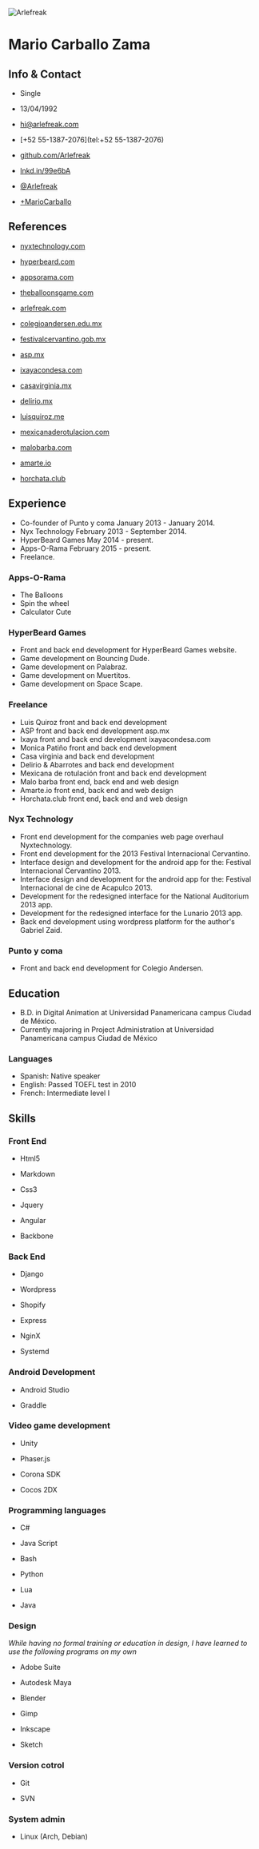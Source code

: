 ![Arlefreak](http://cv.arlefreak.com/img/logo.svg)

# Mario Carballo Zama

## Info & Contact

*   Single
*   13/04/1992
*   [hi@arlefreak.com](mailto:hi@arlefreak.com)
*   [+52 55-1387-2076](tel:+52 55-1387-2076)

*   [github.com/Arlefreak](http://github.com/Arlefreak)
*   [lnkd.in/99e6bA](http://lnkd.in/99e6bA)
*   [@Arlefreak](http://twitter.com/@Arlefreak)
*   [+MarioCarballo](https://plus.google.com/u/0/+MarioCarballo/posts)

## References

*   [nyxtechnology.com](http://nyxtechnology.com)
*   [hyperbeard.com](http://hyperbeard.com)
*   [appsorama.com](http://appsorama.com)
*   [theballoonsgame.com](http://theballoonsgame.com/)
*   [arlefreak.com](http://arlefreak.com)
*   [colegioandersen.edu.mx](http://colegioandersen.edu.mx)
*   [festivalcervantino.gob.mx](http://festivalcervantino.gob.mx)
*   [asp.mx](http://asp.mx)

*   [ixayacondesa.com](http://ixayacondesa.com)
*   [casavirginia.mx](http://casavirginia.mx)
*   [delirio.mx](http://delirio.mx)
*   [luisquiroz.me](http://luisquiroz.me/index.html)
*   [mexicanaderotulacion.com](http://mexicanaderotulacion.com/)
*   [malobarba.com](http://malobarba.com/index.html)
*   [amarte.io](http://amarte.io/index.html)
*   [horchata.club](http://horchata.club)

## Experience

*   Co-founder of Punto y coma January 2013 - January 2014.
*   Nyx Technology February 2013 - September 2014.
*   HyperBeard Games May 2014 - present.
*   Apps-O-Rama February 2015 - present.
*   Freelance.

### Apps-O-Rama

*   The Balloons
*   Spin the wheel
*   Calculator Cute

### HyperBeard Games

*   Front and back end development for HyperBeard Games website.
*   Game development on Bouncing Dude.
*   Game development on Palabraz.
*   Game development on Muertitos.
*   Game development on Space Scape.

### Freelance

*   Luis Quiroz front and back end development
*   ASP front and back end development asp.mx
*   Ixaya front and back end development ixayacondesa.com
*   Monica Patiño front and back end development
*   Casa virginia and back end development
*   Delirio & Abarrotes and back end development
*   Mexicana de rotulación front and back end development
*   Malo barba front end, back end and web design
*   Amarte.io front end, back end and web design
*   Horchata.club front end, back end and web design

### Nyx Technology

*   Front end development for the companies web page overhaul Nyxtechnology.
*   Front end development for the 2013 Festival Internacional Cervantino.
*   Interface design and development for the android app for the: Festival Internacional Cervantino 2013.
*   Interface design and development for the android app for the: Festival Internacional de cine de Acapulco 2013.
*   Development for the redesigned interface for the National Auditorium 2013 app.
*   Development for the redesigned interface for the Lunario 2013 app.
*   Back end development using wordpress platform for the author's Gabriel Zaid.

### Punto y coma

*   Front and back end development for Colegio Andersen.

## Education

*   B.D. in Digital Animation at Universidad Panamericana campus Ciudad de México.
*   Currently majoring in Project Administration at Universidad Panamericana campus Ciudad de México

### Languages

*   Spanish: Native speaker
*   English: Passed TOEFL test in 2010
*   French: Intermediate level I

## Skills

### Front End

*   Html5
*   Markdown
*   Css3

*   Jquery
*   Angular
*   Backbone

### Back End

*   Django
*   Wordpress
*   Shopify

*   Express
*   NginX
*   Systemd

### Android Development

*   Android Studio

*   Graddle

### Video game development

*   Unity
*   Phaser.js

*   Corona SDK
*   Cocos 2DX

### Programming languages

*   C#
*   Java Script
*   Bash

*   Python
*   Lua
*   Java

### Design

_While having no formal training or education in design, I have learned to use the following programs on my own_

*   Adobe Suite
*   Autodesk Maya
*   Blender

*   Gimp
*   Inkscape
*   Sketch

### Version cotrol

*   Git

*   SVN

### System admin

*   Linux (Arch, Debian)

